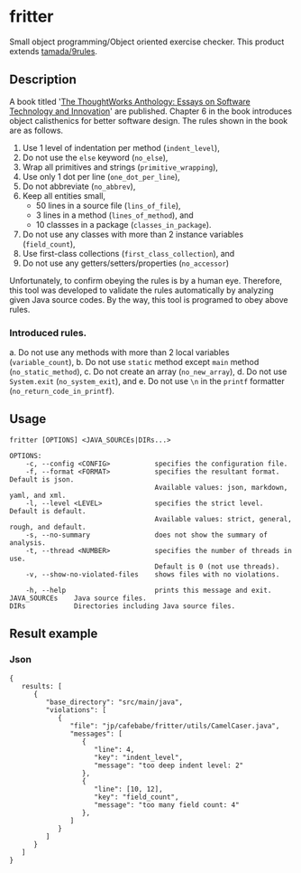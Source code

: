 # fritter

Small object programming/Object oriented exercise checker.
This product extends [tamada/9rules](https://github.com/tamada/9rules).

## Description

A book titled '[The ThoughtWorks Anthology: Essays on Software Technology and Innovation](https://pragprog.com/book/twa/thoughtworks-anthology)' are published.
Chapter 6 in the book introduces object calisthenics for better software design.
The rules shown in the book are as follows.

1. Use 1 level of indentation per method (`indent_level`),
2. Do not use the `else` keyword (`no_else`),
3. Wrap all primitives and strings (`primitive_wrapping`),
4. Use only 1 dot per line (`one_dot_per_line`),
5. Do not abbreviate (`no_abbrev`),
6. Keep all entities small,
    * 50 lines in a source file (`lins_of_file`),
    * 3 lines in a method (`lines_of_method`), and
    * 10 classses in a package (`classes_in_package`).
7. Do not use any classes with more than 2 instance variables (`field_count`),
8. Use first-class collections (`first_class_collection`), and
9. Do not use any getters/setters/properties (`no_accessor`)

Unfortunately, to confirm obeying the rules is by a human eye.
Therefore, this tool was developed to validate the rules automatically by analyzing given Java source codes.
By the way, this tool is programed to obey above rules.

### Introduced rules.

a. Do not use any methods with more than 2 local variables (`variable_count`),
b. Do not use `static` method except `main` method (`no_static_method`),
c. Do not create an array (`no_new_array`),
d. Do not use `System.exit` (`no_system_exit`), and
e. Do not use `\n` in the `printf` formatter (`no_return_code_in_printf`). 

## Usage

```shell
fritter [OPTIONS] <JAVA_SOURCEs|DIRs...>

OPTIONS:
    -c, --config <CONFIG>           specifies the configuration file.
    -f, --format <FORMAT>           specifies the resultant format. Default is json.
                                    Available values: json, markdown, yaml, and xml.
    -l, --level <LEVEL>             specifies the strict level. Default is default.
                                    Available values: strict, general, rough, and default.
    -s, --no-summary                does not show the summary of analysis.
    -t, --thread <NUMBER>           specifies the number of threads in use.
                                    Default is 0 (not use threads).
    -v, --show-no-violated-files    shows files with no violations.

    -h, --help                      prints this message and exit.
JAVA_SOURCEs    Java source files.
DIRs            Directories including Java source files.
```

## Result example

### Json

```json5
{
   results: [
      {
         "base_directory": "src/main/java",
         "violations": [
            {
               "file": "jp/cafebabe/fritter/utils/CamelCaser.java",
               "messages": [
                  {
                     "line": 4,
                     "key": "indent_level",
                     "message": "too deep indent level: 2"
                  },
                  {
                     "line": [10, 12],
                     "key": "field_count",
                     "message": "too many field count: 4"
                  },
               ]
            }
         ]
      }
   ]
}
```